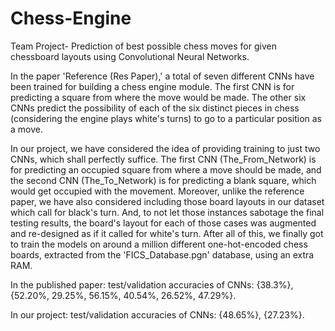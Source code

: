 # Chess-Engine
Team Project- Prediction of best possible chess moves for given chessboard layouts using Convolutional Neural Networks.

In the paper 'Reference (Res Paper),' a total of seven different CNNs have been trained for building a chess engine module. The first CNN is for predicting a square from where the move would be made. The other six CNNs predict the possibility of each of the six distinct pieces in chess (considering the engine plays white's turns) to go to a particular position as a move.

In our project, we have considered the idea of providing training to just two CNNs, which shall perfectly suffice. The first CNN (The_From_Network) is for predicting an occupied square from where a move should be made, and the second CNN (The_To_Network) is for predicting a blank square, which would get occupied with the movement. Moreover, unlike the reference paper, we have also considered including those board layouts in our dataset which call for black's turn. And, to not let those instances sabotage the final testing results, the board's layout for each of those cases was augmented and re-designed as if it called for white's turn. After all of this, we finally got to train the models on around a million different one-hot-encoded chess boards, extracted from the 'FICS_Database.pgn' database, using an extra RAM.

In the published paper: test/validation accuracies of CNNs: {38.3%}, {52.20%, 29.25%, 56.15%, 40.54%, 26.52%, 47.29%}.

In our project: test/validation accuracies of CNNs: {48.65%}, {27.23%}.

